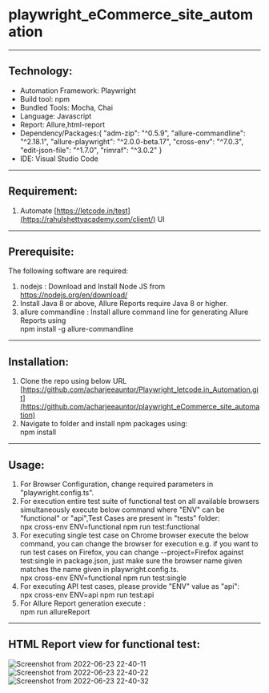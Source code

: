 # playwright_eCommerce_site_automation

-----------------------------------------------------------
## Technology: <br>
* Automation Framework: Playwright <br>
* Build tool: npm <br>
* Bundled Tools: Mocha, Chai
* Language: Javascript <br>
* Report: Allure,html-report <br>
* Dependency/Packages:{
    "adm-zip": "^0.5.9",
    "allure-commandline": "^2.18.1",
    "allure-playwright": "^2.0.0-beta.17",
    "cross-env": "^7.0.3",
    "edit-json-file": "^1.7.0",
    "rimraf": "^3.0.2"
} <br>
* IDE: Visual Studio Code <br>

----------------------------------------------------------

## Requirement:<br>
1. Automate [https://letcode.in/test](https://rahulshettyacademy.com/client/) UI

----------------------------------------------------------

## Prerequisite:
The following software are required:

1. nodejs : Download and Install Node JS from<br>
    https://nodejs.org/en/download/<br>
2. Install Java 8 or above, Allure Reports require Java 8 or higher.<br>
3. allure commandline : Install allure command line for generating Allure Reports using<br>
    npm install -g allure-commandline<br>
    
----------------------------------------------------------

## Installation:
1. Clone the repo using below URL<br>
  [https://github.com/acharjeeauntor/Playwright_letcode.in_Automation.git](https://github.com/acharjeeauntor/playwright_eCommerce_site_automation)<br>
2. Navigate to folder and install npm packages using:<br>
  npm install<br>

----------------------------------------------------------

## Usage:
1. For Browser Configuration, change required parameters in "playwright.config.ts".<br>
2. For execution entire test suite of functional test on all available browsers simultaneously execute below command where "ENV" can be "functional" or "api",Test Cases are present in "tests" folder:<br>
    npx cross-env ENV=functional npm run test:functional<br>
3. For executing single test case on Chrome browser execute the below command, you can change the browser for execution e.g. if you want to run test cases on Firefox, you can change --project=Firefox against test:single in package.json, just make sure the browser name given matches the name given in playwright.config.ts.<br>
    npx cross-env ENV=functional npm run test:single<br>
4. For executing API test cases, please provide "ENV" value as "api":<br>
    npx cross-env ENV=api npm run test:api<br>
5. For Allure Report generation execute :<br>
    npm run allureReport<br>

----------------------------------------------------------
## HTML Report view for functional test:
![Screenshot from 2022-06-23 22-40-11](https://user-images.githubusercontent.com/38497405/175352119-6f410436-c5d3-4907-b69c-40af70cc07cc.png)
![Screenshot from 2022-06-23 22-40-22](https://user-images.githubusercontent.com/38497405/175352132-8df38134-219b-4f9d-b348-bd0284581a51.png)
![Screenshot from 2022-06-23 22-40-32](https://user-images.githubusercontent.com/38497405/175352155-6bbbcf93-5178-421f-b77c-99b536e00dab.png)




